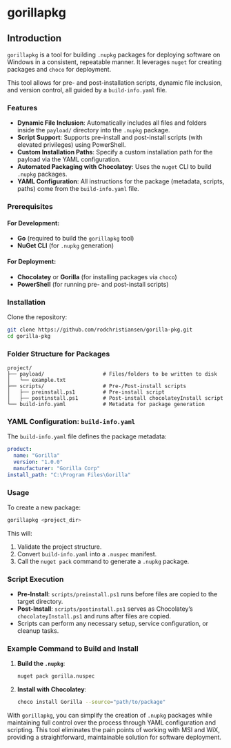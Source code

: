 # gorillapkg

## Introduction

`gorillapkg` is a tool for building `.nupkg` packages for deploying software on Windows in a consistent, repeatable manner. It leverages `nuget` for creating packages and `choco` for deployment.

This tool allows for pre- and post-installation scripts, dynamic file inclusion, and version control, all guided by a `build-info.yaml` file. 

### Features

- **Dynamic File Inclusion**: Automatically includes all files and folders inside the `payload/` directory into the `.nupkg` package.
- **Script Support**: Supports pre-install and post-install scripts (with elevated privileges) using PowerShell.
- **Custom Installation Paths**: Specify a custom installation path for the payload via the YAML configuration.
- **Automated Packaging with Chocolatey**: Uses the `nuget` CLI to build `.nupkg` packages.
- **YAML Configuration**: All instructions for the package (metadata, scripts, paths) come from the `build-info.yaml` file.


### Prerequisites

#### **For Development:**
- **Go** (required to build the `gorillapkg` tool)
- **NuGet CLI** (for `.nupkg` generation)

#### **For Deployment:**
- **Chocolatey** or **Gorilla** (for installing packages via `choco`)
- **PowerShell** (for running pre- and post-install scripts)
  

### Installation

Clone the repository:

```bash
git clone https://github.com/rodchristiansen/gorilla-pkg.git
cd gorilla-pkg
```


### Folder Structure for Packages

```
project/
├── payload/                   # Files/folders to be written to disk
│   └── example.txt
├── scripts/                   # Pre-/Post-install scripts
│   ├── preinstall.ps1         # Pre-install script
│   ├── postinstall.ps1        # Post-install chocolateyInstall script
└── build-info.yaml            # Metadata for package generation
```


### YAML Configuration: `build-info.yaml`

The `build-info.yaml` file defines the package metadata:

```yaml
product:
  name: "Gorilla"
  version: "1.0.0"
  manufacturer: "Gorilla Corp"
install_path: "C:\Program Files\Gorilla"
```


### Usage

To create a new package:

```bash
gorillapkg <project_dir>
```

This will:
1. Validate the project structure.
2. Convert `build-info.yaml` into a `.nuspec` manifest.
3. Call the `nuget pack` command to generate a `.nupkg` package.


### Script Execution

- **Pre-Install**: `scripts/preinstall.ps1` runs before files are copied to the target directory.
- **Post-Install**: `scripts/postinstall.ps1` serves as Chocolatey’s `chocolateyInstall.ps1` and runs after files are copied.
- Scripts can perform any necessary setup, service configuration, or cleanup tasks.


### Example Command to Build and Install

1. **Build the `.nupkg`**:
   ```bash
   nuget pack gorilla.nuspec
   ```

2. **Install with Chocolatey**:
   ```bash
   choco install Gorilla --source="path/to/package"
   ```


With `gorillapkg`, you can simplify the creation of `.nupkg` packages while maintaining full control over the process through YAML configuration and scripting. This tool eliminates the pain points of working with MSI and WiX, providing a straightforward, maintainable solution for software deployment.
